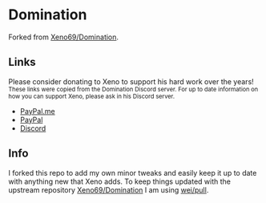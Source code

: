 # Domination

Forked from [Xeno69/Domination](https://github.com/Xeno69/Domination).

## Links

Please consider donating to Xeno to support his hard work over the years! <br />
<sup>These links were copied from the Domination Discord server. For up to date information on how you can support Xeno, please ask in his Discord server.</sup>

-   [PayPal.me](http://paypal.me/XenoDom)
-   [PayPal](https://www.paypal.com/cgi-bin/webscr?cmd=_s-xclick&hosted_button_id=66DBB2NRAJSXA)
-   [Discord](https://discord.gg/vYVNKV2)

## Info

I forked this repo to add my own minor tweaks and easily keep it up to date with anything new that Xeno adds. To keep things updated with the upstream repository [Xeno69/Domination](https://github.com/Xeno69/Domination) I am using [wei/pull](https://github.com/wei/pull).
